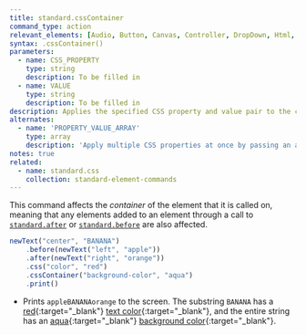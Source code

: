 ```yaml
---
title: standard.cssContainer
command_type: action
relevant_elements: [Audio, Button, Canvas, Controller, DropDown, Html, Image, MediaRecorder, Scale, Text, TextInput, Tooltip, Video, Youtube]
syntax: .cssContainer()
parameters:
  - name: CSS_PROPERTY
    type: string
    description: To be filled in
  - name: VALUE
    type: string
    description: To be filled in
description: Applies the specified CSS property and value pair to the container of the element.
alternates: 
  - name: 'PROPERTY_VALUE_ARRAY'
    type: array
    description: 'Apply multiple CSS properties at once by passing an array of property-value pairs in the format `{CSS_PROPERTY_1: VALUE_1, CSS_PROPERTY_2: VALUE_2}`'
notes: true
related:
  - name: standard.css
    collection: standard-element-commands
---
```


This command affects the *container* of the element that it is called on,
meaning that any elements added to an element through a call to
[`standard.after`]({{site.baseurl}}/commands/standard-element-commands/standard-after)
or
[`standard.before`]({{site.baseurl}}/commands/standard-element-commands/standard-before)
are also affected.

<!--more-->

```javascript
newText("center", "BANANA")
    .before(newText("left", "apple"))
    .after(newText("right", "orange"))
    .css("color", "red")
    .cssContainer("background-color", "aqua")
    .print()
```

+ Prints `appleBANANAorange` to the screen. The substring `BANANA` has a
[red](https://www.w3schools.com/colors/color_tryit.asp?hex=FF0000){:target="_blank"}
[text color](https://www.w3schools.com/cssref/pr_text_color.asp){:target="_blank"},
and the entire string has an
[aqua](https://www.w3schools.com/colors/color_tryit.asp?color=Aqua){:target="_blank"}
[background color](https://www.w3schools.com/cssref/pr_background-color.asp){:target="_blank"}.
